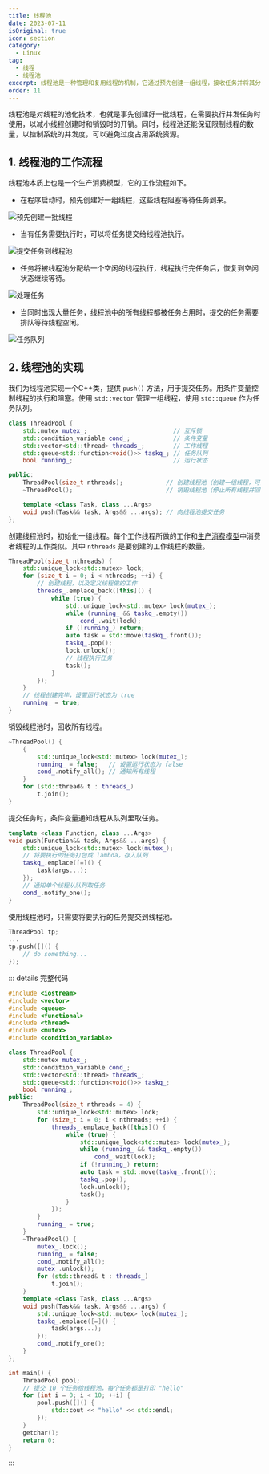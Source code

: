 ```yaml
---
title: 线程池
date: 2023-07-11
isOriginal: true
icon: section
category:
  - Linux
tag:
  - 线程
  - 线程池
excerpt: 线程池是一种管理和复用线程的机制，它通过预先创建一组线程，接收任务并将其分配给可用线程来提高执行效率，避免频繁创建和销毁线程的开销。
order: 11
---
```


线程池是对线程的池化技术，也就是事先创建好一批线程，在需要执行并发任务时使用，以减小线程创建时和销毁时的开销。同时，线程池还能保证限制线程的数量，以控制系统的并发度，可以避免过度占用系统资源。

## 1. 线程池的工作流程

线程池本质上也是一个生产消费模型，它的工作流程如下。

- 在程序启动时，预先创建好一组线程，这些线程阻塞等待任务到来。

![预先创建一批线程](/inset/线程池-预先创建线程.svg)

- 当有任务需要执行时，可以将任务提交给线程池执行。

![提交任务到线程池](/inset/线程池-提交任务.svg)

- 任务将被线程池分配给一个空闲的线程执行，线程执行完任务后，恢复到空闲状态继续等待。

![处理任务](/inset/线程池-处理任务.svg)

- 当同时出现大量任务，线程池中的所有线程都被任务占用时，提交的任务需要排队等待线程空闲。

![任务队列](/inset/线程池-任务队列.svg)

## 2. 线程池的实现

我们为线程池实现一个C++类，提供 `push()` 方法，用于提交任务。用条件变量控制线程的执行和阻塞。使用 `std::vector` 管理一组线程，使用 `std::queue` 作为任务队列。

~~~cpp
class ThreadPool {
    std::mutex mutex_;                        // 互斥锁
    std::condition_variable cond_;            // 条件变量
    std::vector<std::thread> threads_;        // 工作线程
    std::queue<std::function<void()>> taskq_; // 任务队列
    bool running_;                            // 运行状态

public:
    ThreadPool(size_t nthreads);            // 创建线程池（创建一组线程，可指定线程数）
    ~ThreadPool();                          // 销毁线程池（停止所有线程并回收资源）

    template <class Task, class ...Args>
    void push(Task&& task, Args&& ...args); // 向线程池提交任务
};
~~~

创建线程池时，初始化一组线程。每个工作线程所做的工作和[生产消费模型](./producer-consumer.html#基于条件变量和阻塞队列)中消费者线程的工作类似。其中 `nthreads` 是要创建的工作线程的数量。

~~~cpp
ThreadPool(size_t nthreads) {
    std::unique_lock<std::mutex> lock;
    for (size_t i = 0; i < nthreads; ++i) {
        // 创建线程，以及定义线程做的工作
        threads_.emplace_back([this]() {
            while (true) {
                std::unique_lock<std::mutex> lock(mutex_);
                while (running_ && taskq_.empty())
                    cond_.wait(lock);
                if (!running_) return;
                auto task = std::move(taskq_.front());
                taskq_.pop();
                lock.unlock();
                // 线程执行任务
                task();
            }
        });
    }
    // 线程创建完毕，设置运行状态为 true
    running_ = true;
}
~~~

销毁线程池时，回收所有线程。

~~~cpp
~ThreadPool() {
    {
        std::unique_lock<std::mutex> lock(mutex_);
        running_ = false;   // 设置运行状态为 false
        cond_.notify_all(); // 通知所有线程
    }
    for (std::thread& t : threads_)
        t.join();
}
~~~

提交任务时，条件变量通知线程从队列里取任务。

~~~cpp
template <class Function, class ...Args>
void push(Function&& task, Args&& ...args) {
    std::unique_lock<std::mutex> lock(mutex_);
    // 将要执行的任务打包成 lambda，存入队列
    taskq_.emplace([=]() {
        task(args...);
    });
    // 通知单个线程从队列取任务
    cond_.notify_one();
}
~~~

使用线程池时，只需要将要执行的任务提交到线程池。

~~~cpp
ThreadPool tp;
...
tp.push([]() {
    // do something...
});
~~~

::: details 完整代码

~~~cpp
#include <iostream>
#include <vector>
#include <queue>
#include <functional>
#include <thread>
#include <mutex>
#include <condition_variable>

class ThreadPool {
    std::mutex mutex_;
    std::condition_variable cond_;
    std::vector<std::thread> threads_;
    std::queue<std::function<void()>> taskq_;
    bool running_;
public:
    ThreadPool(size_t nthreads = 4) {
        std::unique_lock<std::mutex> lock;
        for (size_t i = 0; i < nthreads; ++i) {
            threads_.emplace_back([this]() {
                while (true) {
                    std::unique_lock<std::mutex> lock(mutex_);
                    while (running_ && taskq_.empty())
                        cond_.wait(lock);
                    if (!running_) return;
                    auto task = std::move(taskq_.front());
                    taskq_.pop();
                    lock.unlock();
                    task();
                }
            });
        }
        running_ = true;
    }
    ~ThreadPool() {
        mutex_.lock();
        running_ = false;
        cond_.notify_all();
        mutex_.unlock();
        for (std::thread& t : threads_)
            t.join();
    }
    template <class Task, class ...Args>
    void push(Task&& task, Args&& ...args) {
        std::unique_lock<std::mutex> lock(mutex_);
        taskq_.emplace([=]() {
            task(args...);
        });
        cond_.notify_one();
    }
};

int main() {
    ThreadPool pool;
    // 提交 10 个任务给线程池，每个任务都是打印 "hello"
    for (int i = 0; i < 10; ++i) {
        pool.push([]() {
            std::cout << "hello" << std::endl;
        });
    }
    getchar();
    return 0;
}
~~~

:::

